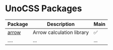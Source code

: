 # UnoCSS Packages

| Package | Description | Main |
| ------- | ----------- | -------------------- |
| [arrow](./arrow) | Arrow calculation library | ✅ |
| .... | ... | ... |